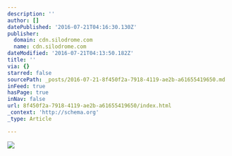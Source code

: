```yaml
---
description: ''
author: []
datePublished: '2016-07-21T04:16:30.130Z'
publisher:
  domain: cdn.silodrome.com
  name: cdn.silodrome.com
dateModified: '2016-07-21T04:13:50.182Z'
title: ''
via: {}
starred: false
sourcePath: _posts/2016-07-21-8f450f2a-7918-4119-ae2b-a61655419650.md
inFeed: true
hasPage: true
inNav: false
url: 8f450f2a-7918-4119-ae2b-a61655419650/index.html
_context: 'http://schema.org'
_type: Article

---
```

![](http://cdn.silodrome.com/wp-content/uploads/2016/03/Norton-Model-18-8.jpg)